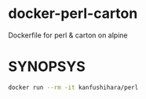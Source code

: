 # docker-perl-carton
Dockerfile for perl &amp; carton on alpine

# SYNOPSYS

```sh
docker run --rm -it kanfushihara/perl
```
